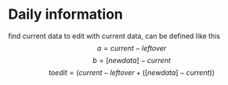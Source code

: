 # Daily information
find current data to edit with current data, can be defined like this
$$ a = current - leftover$$
$$ b = [new data] - current$$
$$ to edit = (current - leftover + ([new data] - current))$$